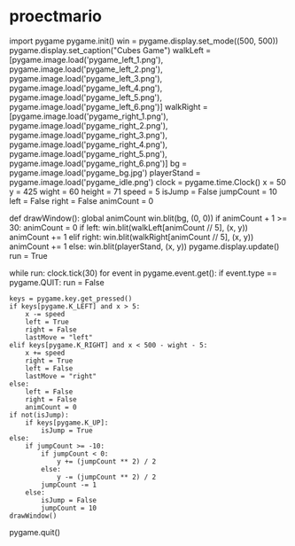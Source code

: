 # proectmario

import pygame
pygame.init()
win = pygame.display.set_mode((500, 500))
pygame.display.set_caption("Cubes Game")
walkLeft = [pygame.image.load('pygame_left_1.png'),
pygame.image.load('pygame_left_2.png'), pygame.image.load('pygame_left_3.png'),
pygame.image.load('pygame_left_4.png'), pygame.image.load('pygame_left_5.png'), pygame.image.load('pygame_left_6.png')]
walkRight = [pygame.image.load('pygame_right_1.png'),
pygame.image.load('pygame_right_2.png'), pygame.image.load('pygame_right_3.png'),
pygame.image.load('pygame_right_4.png'), pygame.image.load('pygame_right_5.png'), pygame.image.load('pygame_right_6.png')]
bg = pygame.image.load('pygame_bg.jpg')
playerStand = pygame.image.load('pygame_idle.png')
clock = pygame.time.Clock()
x = 50
y = 425
wight = 60
height = 71
speed = 5
isJump = False
jumpCount = 10
left = False
right = False
animCount = 0

def drawWindow():
    global animCount
    win.blit(bg, (0, 0))
    if animCount + 1 >= 30:
        animCount = 0
    if left:
        win.blit(walkLeft[animCount // 5], (x, y))
        animCount += 1
    elif right:
        win.blit(walkRight[animCount // 5], (x, y))
        animCount += 1
    else:
        win.blit(playerStand, (x, y))
    pygame.display.update()
run = True

while run:
    clock.tick(30)
    for event in pygame.event.get():
        if event.type == pygame.QUIT:
            run = False

    keys = pygame.key.get_pressed()
    if keys[pygame.K_LEFT] and x > 5:
        x -= speed
        left = True
        right = False
        lastMove = "left"
    elif keys[pygame.K_RIGHT] and x < 500 - wight - 5:
        x += speed
        right = True
        left = False
        lastMove = "right"
    else:
        left = False
        right = False
        animCount = 0
    if not(isJump):
        if keys[pygame.K_UP]:
            isJump = True
    else:
        if jumpCount >= -10:
            if jumpCount < 0:
                y += (jumpCount ** 2) / 2
            else:
                y -= (jumpCount ** 2) / 2
            jumpCount -= 1
        else:
            isJump = False
            jumpCount = 10
    drawWindow()
pygame.quit()

